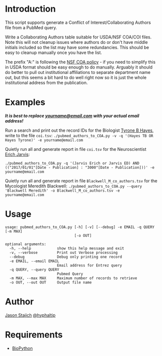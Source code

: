 # Introduction
This script supports generate a Conflict of Interest/Collaborating Authors file from a PubMed query.

Write a Collaborating Authors table suitable for USDA/NSF COA/COI files. Note this will not cleanup issues where authors do or don't have middle initials included so the list may have some redundancies. This should be easy to cleanup manually once you have the list.

The prefix "A:" is following the [NSF COA policy](https://nsf.gov/bfa/dias/policy/coa.jsp) - if you need to simplify this in USDA format should be easy enough to do manually.  Arguably it should do better to pull out institutional affiliations to separate department name out, but this seems a bit hard to do well right now so it is just the whole institutional address from the publication.

Examples
=====
__*It is best to replace yourname@email.com with your actual email address!*__

Run a  search and print out the record IDs for the Biologist [Tyrone B Hayes](http://ib.berkeley.edu/people/faculty/hayest), write to the file `coi.tsv`:
`./pubmed_authors_to_COA.py -v -q '(Hayes TB OR Hayes Tyrone)' -e yourname@email.com`

Quietly run all and generate report in file `coi.tsv` for the Neuroscientist [Erich Jarvis](https://jarvislab.net/):

```./pubmed_authors_to_COA.py -q '(Jarvis Erich or Jarvis ED) AND (("2017/01/01"[Date - Publication] : "3000"[Date - Publication]))' -e yourname@email.com```

Quietly run all and generate report in file `Blackwell_M_co_authors.tsv` for the Mycologist Meredith Blackwell:
```./pubmed_authors_to_COA.py --query 'Blackwell Meredith' -o Blackwell_M_co_authors.tsv -e yourname@email.com```

Usage
=====
```
usage: pubmed_authors_to_COA.py [-h] [-v] [--debug] -e EMAIL -q QUERY [-m MAX]
                                [-o OUT]

optional arguments:
  -h, --help            show this help message and exit
  -v, --verbose         Print out Verbose processing
  --debug               Debug only printing one record
  -e EMAIL, --email EMAIL
                        Email address for Entrez query
  -q QUERY, --query QUERY
                        Pubmed Query
  -m MAX, --max MAX     Maximum number of records to retrieve
  -o OUT, --out OUT     Output file name
  ```
  
  Author
  =====
  [Jason Stajich](http://lab.stajich.org) [@hyphaltip](https://github.com/hyphaltip)
  
  Requirements
  ============
  * [BioPython](https://biopython.org/)
